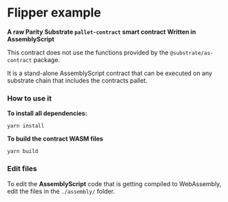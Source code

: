 # Flipper example

**A raw Parity Substrate `pallet-contract` smart contract**
**Written in AssemblyScript**

This contract does not use the functions provided by the `@substrate/as-contract` package.

It is a stand-alone AssemblyScript contract that can be executed on any substrate chain that includes the contracts pallet.

### How to use it

**To install all dependencies:**

```
yarn install
```

**To build the contract WASM files**

```
yarn build
```

### Edit files

To edit the **AssemblyScript** code that is getting compiled to WebAssembly, edit the files in the `./assembly/` folder.
